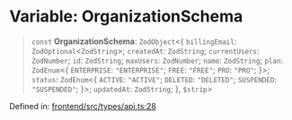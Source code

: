 # Variable: OrganizationSchema

> `const` **OrganizationSchema**: `ZodObject`\<\{ `billingEmail`: `ZodOptional`\<`ZodString`\>; `createdAt`: `ZodString`; `currentUsers`: `ZodNumber`; `id`: `ZodString`; `maxUsers`: `ZodNumber`; `name`: `ZodString`; `plan`: `ZodEnum`\<\{ `ENTERPRISE`: `"ENTERPRISE"`; `FREE`: `"FREE"`; `PRO`: `"PRO"`; \}\>; `status`: `ZodEnum`\<\{ `ACTIVE`: `"ACTIVE"`; `DELETED`: `"DELETED"`; `SUSPENDED`: `"SUSPENDED"`; \}\>; `updatedAt`: `ZodString`; \}, `$strip`\>

Defined in: [frontend/src/types/api.ts:28](https://github.com/lsendel/sass/blob/ca8b2b87627589617e0de57047e1f50d53e78078/frontend/src/types/api.ts#L28)
